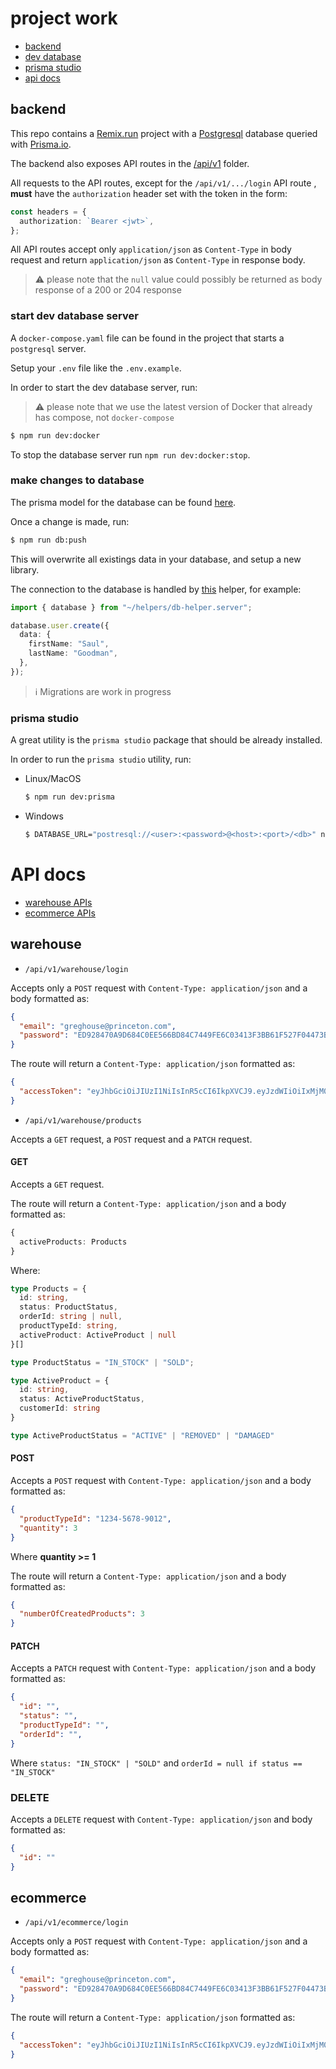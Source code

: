 # project work

- [backend](#backend)
- [dev database](#start-dev-database-server)
- [prisma studio](#prisma-studio)
- [api docs](#api-docs)

## backend

This repo contains a [Remix.run](https://remix.run) project with a [Postgresql](https://postgresql.org) database queried with [Prisma.io](https://prisma.io).

The backend also exposes API routes in the [/api/v1](./app/routes/api/v1/) folder.

All requests to the API routes, except for the `/api/v1/.../login` API route , **must** have the `authorization` header set with the token in the form:

```ts
const headers = {
  authorization: `Bearer <jwt>`,
};
```

All API routes accept only `application/json` as `Content-Type` in body request and return `application/json` as `Content-Type` in response body.

> ⚠️ please note that the `null` value could possibly be returned as body response of a 200 or 204 response

### start dev database server

A `docker-compose.yaml` file can be found in the project that starts a `postgresql` server.

Setup your `.env` file like the `.env.example`.

In order to start the dev database server, run:

> ⚠️ please note that we use the latest version of Docker that already has compose, not `docker-compose`

```sh
$ npm run dev:docker
```

To stop the database server run `npm run dev:docker:stop`.

### make changes to database

The prisma model for the database can be found [here](./prisma/schema.prisma).

Once a change is made, run:

```sh
$ npm run db:push
```

This will overwrite all existings data in your database, and setup a new library.

The connection to the database is handled by [this](./app/helpers/db-helper.server.ts) helper, for example:

```ts
import { database } from "~/helpers/db-helper.server";

database.user.create({
  data: {
    firstName: "Saul",
    lastName: "Goodman",
  },
});
```

> ℹ️ Migrations are work in progress

### prisma studio

A great utility is the `prisma studio` package that should be already installed.

In order to run the `prisma studio` utility, run:

- Linux/MacOS

  ```sh
  $ npm run dev:prisma
  ```

- Windows

  ```sh
  $ DATABASE_URL="postresql://<user>:<password>@<host>:<port>/<db>" npx prisma studio
  ```

# API docs

- [warehouse APIs](#warehouse)
- [ecommerce APIs](#ecommerce)

## warehouse

- `/api/v1/warehouse/login`

Accepts only a `POST` request with `Content-Type: application/json` and a body formatted as:

```json
{
  "email": "greghouse@princeton.com",
  "password": "ED928470A9D684C0EE566BD84C7449FE6C03413F3BB61F527F04473B38F4EFD0"
}
```

The route will return a `Content-Type: application/json` formatted as:

```json
{
  "accessToken": "eyJhbGciOiJIUzI1NiIsInR5cCI6IkpXVCJ9.eyJzdWIiOiIxMjM0NTY3ODkwIiwibmFtZSI6IkpvaG4gRG9lIiwiaWF0IjoxNTE2MjM5MDIyfQ.SflKxwRJSMeKKF2QT4fwpMeJf36POk6yJV_adQssw5c"
}
```

- `/api/v1/warehouse/products`

Accepts a `GET` request, a `POST` request and a `PATCH` request.

#### GET

Accepts a `GET` request.

The route will return a `Content-Type: application/json` and a body formatted as:

```ts
{
  activeProducts: Products
}
```

Where:

```ts
type Products = {
  id: string,
  status: ProductStatus,
  orderId: string | null,
  productTypeId: string,
  activeProduct: ActiveProduct | null
}[]

type ProductStatus = "IN_STOCK" | "SOLD";

type ActiveProduct = {
  id: string,
  status: ActiveProductStatus,
  customerId: string
}

type ActiveProductStatus = "ACTIVE" | "REMOVED" | "DAMAGED"
```

#### POST

Accepts a `POST` request with `Content-Type: application/json` and a body formatted as:

```json
{
  "productTypeId": "1234-5678-9012",
  "quantity": 3
}
```

Where **quantity >= 1**

The route will return a `Content-Type: application/json` and a body formatted as:

```json
{
  "numberOfCreatedProducts": 3
}
```

#### PATCH

Accepts a `PATCH` request with `Content-Type: application/json` and a body formatted as:

```json
{
  "id": "",
  "status": "",
  "productTypeId": "",
  "orderId": "",
}
```

Where `status: "IN_STOCK" | "SOLD"` and `orderId = null if status == "IN_STOCK"`

### DELETE

Accepts a `DELETE` request with `Content-Type: application/json` and body formatted as:

```json
{
  "id": ""
}
```

## ecommerce

- `/api/v1/ecommerce/login`

Accepts only a `POST` request with `Content-Type: application/json` and a body formatted as:

```json
{
  "email": "greghouse@princeton.com",
  "password": "ED928470A9D684C0EE566BD84C7449FE6C03413F3BB61F527F04473B38F4EFD0"
}
```

The route will return a `Content-Type: application/json` formatted as:

```json
{
  "accessToken": "eyJhbGciOiJIUzI1NiIsInR5cCI6IkpXVCJ9.eyJzdWIiOiIxMjM0NTY3ODkwIiwibmFtZSI6IkpvaG4gRG9lIiwiaWF0IjoxNTE2MjM5MDIyfQ.SflKxwRJSMeKKF2QT4fwpMeJf36POk6yJV_adQssw5c"
}
```
